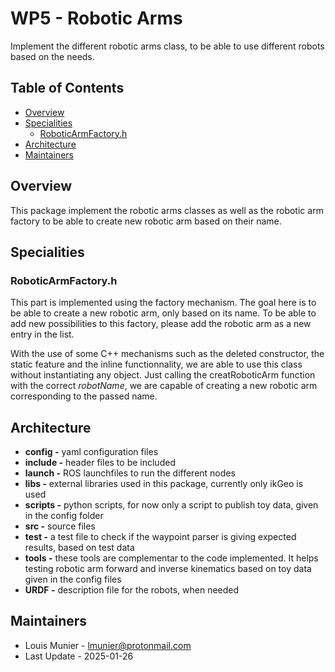 # WP5 - Robotic Arms

Implement the different robotic arms class, to be able to use different robots based on the needs.

## Table of Contents

- [Overview](#overview)
- [Specialities](#specialities)
  - [RoboticArmFactory.h](#roboticarmfactoryh)
- [Architecture](#architecture)
- [Maintainers](#maintainers)

## Overview

This package implement the robotic arms classes as well as the robotic arm factory to be able to create new robotic arm based on their name.

## Specialities

### RoboticArmFactory.h

This part is implemented using the factory mechanism. The goal here is to be able to create a new robotic arm, only based on its name. To be able to add new possibilities to this factory, please add the robotic arm as a new entry in the list.

With the use of some C++ mechanisms such as the deleted constructor, the static feature and the inline functionnality, we are able to use this class without instantiating any object. Just calling the creatRoboticArm function with the correct *robotName*, we are capable of creating a new robotic arm corresponding to the passed name.

## Architecture

- **config -** yaml configuration files
- **include -** header files to be included
- **launch -** ROS launchfiles to run the different nodes
- **libs -** external libraries used in this package, currently only ikGeo is used
- **scripts -** python scripts, for now only a script to publish toy data, given in the config folder
- **src -** source files
- **test -** a test file to check if the waypoint parser is giving expected results, based on test data
- **tools -** these tools are complementar to the code implemented. It helps testing robotic arm forward and inverse kinematics based on toy data given in the config files
- **URDF -** description file for the robots, when needed

## Maintainers

- Louis Munier - <lmunier@protonmail.com>
- Last Update - 2025-01-26

